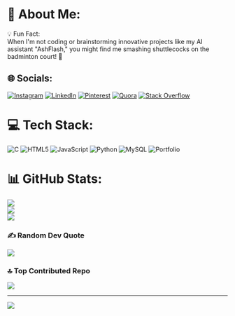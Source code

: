 # 💫 About Me:
💡 Fun Fact: <br>When I'm not coding or brainstorming innovative projects like my AI assistant "AshFlash," you might find me smashing shuttlecocks on the badminton court! 🏸


## 🌐 Socials:
[![Instagram](https://img.shields.io/badge/Instagram-%23E4405F.svg?logo=Instagram&logoColor=white)](https://instagram.com/ashwinannamalailena07) [![LinkedIn](https://img.shields.io/badge/LinkedIn-%230077B5.svg?logo=linkedin&logoColor=white)](https://linkedin.com/in/https://www.linkedin.com/in/ashwin-annamalai-lena-45b674293/) [![Pinterest](https://img.shields.io/badge/Pinterest-%23E60023.svg?logo=Pinterest&logoColor=white)](https://pinterest.com/https://in.pinterest.com/ashwinannamalailena/) [![Quora](https://img.shields.io/badge/Quora-%23B92B27.svg?logo=Quora&logoColor=white)](https://quora.com/profile/https://www.quora.com/profile/Ashwin-Annamalai-4) [![Stack Overflow](https://img.shields.io/badge/-Stackoverflow-FE7A16?logo=stack-overflow&logoColor=white)](https://stackoverflow.com/users/https://stackoverflow.com/users/28962498/ashwin-annamalai-lena) 

# 💻 Tech Stack:
![C](https://img.shields.io/badge/c-%2300599C.svg?style=for-the-badge&logo=c&logoColor=white) ![HTML5](https://img.shields.io/badge/html5-%23E34F26.svg?style=for-the-badge&logo=html5&logoColor=white) ![JavaScript](https://img.shields.io/badge/javascript-%23323330.svg?style=for-the-badge&logo=javascript&logoColor=%23F7DF1E) ![Python](https://img.shields.io/badge/python-3670A0?style=for-the-badge&logo=python&logoColor=ffdd54) ![MySQL](https://img.shields.io/badge/mysql-4479A1.svg?style=for-the-badge&logo=mysql&logoColor=white) ![Portfolio](https://img.shields.io/badge/Portfolio-%23000000.svg?style=for-the-badge&logo=firefox&logoColor=#FF7139)
# 📊 GitHub Stats:
![](https://github-readme-stats.vercel.app/api?username=Ash-lash&theme=monokai&hide_border=false&include_all_commits=true&count_private=true)<br/>
![](https://github-readme-streak-stats.herokuapp.com/?user=Ash-lash&theme=monokai&hide_border=false)<br/>
![](https://github-readme-stats.vercel.app/api/top-langs/?username=Ash-lash&theme=monokai&hide_border=false&include_all_commits=true&count_private=true&layout=compact)

### ✍️ Random Dev Quote
![](https://quotes-github-readme.vercel.app/api?type=horizontal&theme=radical)

### 🔝 Top Contributed Repo
![](https://github-contributor-stats.vercel.app/api?username=Ash-lash&limit=5&theme=radical&combine_all_yearly_contributions=true)

---
[![](https://visitcount.itsvg.in/api?id=Ash-lash&icon=1&color=4)](https://visitcount.itsvg.in)




